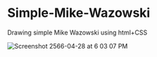 # Simple-Mike-Wazowski
Drawing simple Mike Wazowski  using html+CSS

![Screenshot 2566-04-28 at 6 03 07 PM](https://github.com/pchumpoo/Simple-Mike-Wazowski/assets/63456012/aca340d5-8294-43a0-bf7d-8d9ee56a9d28)
